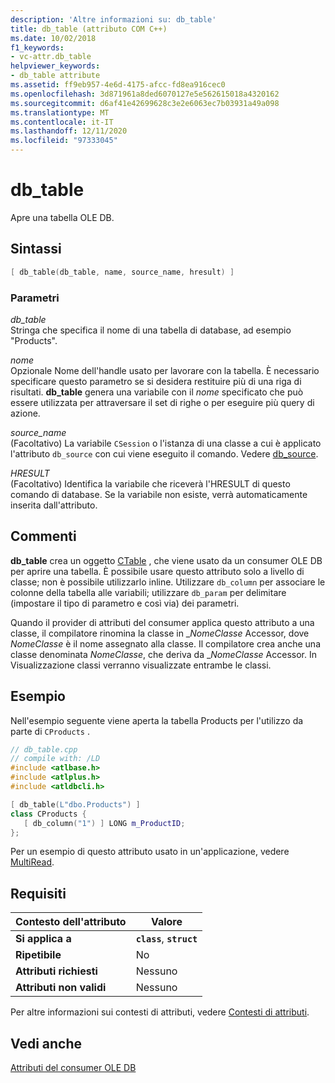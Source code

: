 ```yaml
---
description: 'Altre informazioni su: db_table'
title: db_table (attributo COM C++)
ms.date: 10/02/2018
f1_keywords:
- vc-attr.db_table
helpviewer_keywords:
- db_table attribute
ms.assetid: ff9eb957-4e6d-4175-afcc-fd8ea916cec0
ms.openlocfilehash: 3d871961a8ded6070127e5e562615018a4320162
ms.sourcegitcommit: d6af41e42699628c3e2e6063ec7b03931a49a098
ms.translationtype: MT
ms.contentlocale: it-IT
ms.lasthandoff: 12/11/2020
ms.locfileid: "97333045"
---
```

# <a name="db_table"></a>db_table

Apre una tabella OLE DB.

## <a name="syntax"></a>Sintassi

```cpp
[ db_table(db_table, name, source_name, hresult) ]
```

### <a name="parameters"></a>Parametri

*db_table*<br/>
Stringa che specifica il nome di una tabella di database, ad esempio "Products".

*nome*<br/>
Opzionale Nome dell'handle usato per lavorare con la tabella. È necessario specificare questo parametro se si desidera restituire più di una riga di risultati. **db_table** genera una variabile con il *nome* specificato che può essere utilizzata per attraversare il set di righe o per eseguire più query di azione.

*source_name*<br/>
(Facoltativo) La variabile `CSession` o l'istanza di una classe a cui è applicato l'attributo `db_source` con cui viene eseguito il comando. Vedere [db_source](db-source.md).

*HRESULT*<br/>
(Facoltativo) Identifica la variabile che riceverà l'HRESULT di questo comando di database. Se la variabile non esiste, verrà automaticamente inserita dall'attributo.

## <a name="remarks"></a>Commenti

**db_table** crea un oggetto [CTable](../../data/oledb/ctable-class.md) , che viene usato da un consumer OLE DB per aprire una tabella. È possibile usare questo attributo solo a livello di classe; non è possibile utilizzarlo inline. Utilizzare `db_column` per associare le colonne della tabella alle variabili; utilizzare `db_param` per delimitare (impostare il tipo di parametro e così via) dei parametri.

Quando il provider di attributi del consumer applica questo attributo a una classe, il compilatore rinomina la classe in \_*NomeClasse* Accessor, dove *NomeClasse* è il nome assegnato alla classe. Il compilatore crea anche una classe denominata *NomeClasse*, che deriva da \_*NomeClasse* Accessor.  In Visualizzazione classi verranno visualizzate entrambe le classi.

## <a name="example"></a>Esempio

Nell'esempio seguente viene aperta la tabella Products per l'utilizzo da parte di `CProducts` .

```cpp
// db_table.cpp
// compile with: /LD
#include <atlbase.h>
#include <atlplus.h>
#include <atldbcli.h>

[ db_table(L"dbo.Products") ]
class CProducts {
   [ db_column("1") ] LONG m_ProductID;
};
```

Per un esempio di questo attributo usato in un'applicazione, vedere [MultiRead](https://github.com/Microsoft/VCSamples/tree/master/VC2010Samples/ATL/OLEDB/Consumer).

## <a name="requirements"></a>Requisiti

| Contesto dell'attributo | Valore |
|-|-|
|**Si applica a**|**`class`**, **`struct`**|
|**Ripetibile**|No|
|**Attributi richiesti**|Nessuno|
|**Attributi non validi**|Nessuno|

Per altre informazioni sui contesti di attributi, vedere [Contesti di attributi](cpp-attributes-com-net.md#contexts).

## <a name="see-also"></a>Vedi anche

[Attributi del consumer OLE DB](ole-db-consumer-attributes.md)
